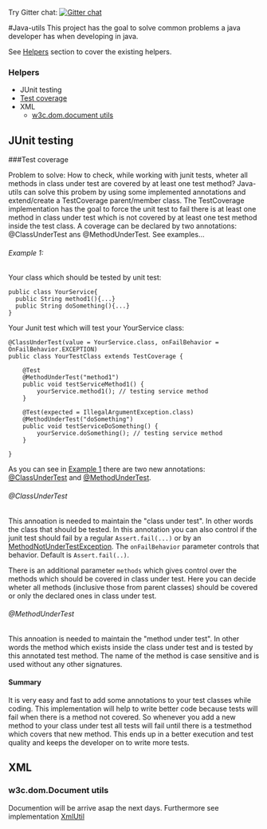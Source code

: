 Try Gitter chat: [![Gitter chat](https://badges.gitter.im/java-utils.png)](https://gitter.im/DennisAhaus/java-utils)

#Java-utils
This project has the goal to solve common problems a java developer has when developing in java.

See [Helpers](#helpers) section to cover the existing helpers.

### Helpers

* JUnit testing
 * [Test coverage](#test-coverage)
* XML
  * [w3c.dom.document utils](#w3cdomdocument-utils)

## JUnit testing

###Test coverage

Problem to solve: How to check, while working with junit tests, wheter all methods in class under test are covered by at least one test method? 
Java-utils can solve this probem by using some implemented annotations and extend/create a TestCoverage parent/member class. The TestCoverage implementation has the goal to force the unit test to fail there is at least one method in class under test which is not covered by at least one test method inside the test class. A coverage can be declared by two annotations: @ClassUnderTest ans @MethodUnderTest. See examples...

###### Example 1:

Your class which should be tested by unit test:
```
public class YourService{
  public String method1(){...}
  public String doSomething(){...}
}
```

Your Junit test which will test your YourService class:
```
@ClassUnderTest(value = YourService.class, onFailBehavior = OnFailBehavior.EXCEPTION)
public class YourTestClass extends TestCoverage {

	@Test
	@MethodUnderTest("method1")
	public void testServiceMethod1() {
		yourService.method1(); // testing service method
	}

	@Test(expected = IllegalArgumentException.class)
	@MethodUnderTest("doSomething")
	public void testServiceDoSomething() {
		yourService.doSomething(); // testing service method
	}

}

```
As you can see in [Example 1](#example-1) there are two new annotations: [@ClassUnderTest](java-utils-impl/src/main/java/de/ahaus/dennis/javautils/impl/junit/annotations/ClassUnderTest.java) and [@MethodUnderTest](java-utils-impl/src/main/java/de/ahaus/dennis/javautils/impl/junit/annotations/MethodUnderTest.java).

###### @ClassUnderTest
This annoation is needed to maintain the "class under test". In other words the class that should be tested. 
In this annotation you can also control if the junit test should fail by a regular `Assert.fail(...)` or by an [MethodNotUnderTestException](java-utils-impl/src/main/java/de/ahaus/dennis/javautils/impl/junit/annotations/MethodNotUnderTestException.java). The `onFailBehavior` parameter controls that behavior. Default is `Assert.fail(..)`.

There is an additional parameter `methods` which gives control over the methods which should be covered in class under test. Here you can decide wheter all methods (inclusive those from parent classes) should be covered or only the declared ones in class under test.

###### @MethodUnderTest
This annoation is needed to maintain the "method under test". In other words the method which exists inside the class under test and is tested by this annotated test method. The name of the method is case sensitive and is used without any other signatures.

#### Summary
It is very easy and fast to add some annotations to your test classes while coding. This implementation will help to write better code because tests will fail when there is a method not covered. So whenever you add a new method to your class under test all tests will fail until there is a testmethod which covers that new method. This ends up in a better execution and test quality and keeps the developer on to write more tests.

## XML

### w3c.dom.Document utils

Documention will be arrive asap the next days. Furthermore see implementation [XmlUtil](java-utils-impl/src/main/java/de/ahaus/dennis/javautils/impl/xml/XmlUtil.java)


